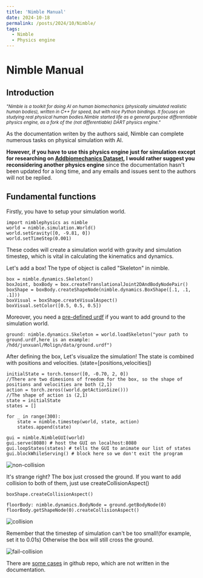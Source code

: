 ```yaml
---
title: 'Nimble Manual'
date: 2024-10-18
permalink: /posts/2024/10/Nimble/
tags:
  - Nimble
  - Physics engine
---
```


Nimble Manual
======

Introduction
------

<small>*"Nimble is a toolkit for doing AI on human biomechanics (physically simulated realistic human bodies), written in C++ for speed, but with nice Python bindings. It focuses on studying real physical human bodies.Nimble started life as a general purpose differentiable physics engine, as a fork of the (not differentiable) DART physics engine."*</small>

As the documentation writen by the authors said, Nimble can complete numerous tasks on physical simulation with AI.

**However, if you have to use this physics engine just for simulation except for researching on [Addbiomechanics Dataset](https://addbiomechanics.org/), I would rather suggest you reconsidering another physics engine** since the documentation hasn't been updated for a long time, and any emails and issues sent to the authors will not be replied.

Fundamental functions
------

Firstly, you have to setup your simulation world.

```
import nimblephysics as nimble
world = nimble.simulation.World()
world.setGravity([0, -9.81, 0])
world.setTimeStep(0.001)
```

These codes will create a simulation world with gravity and simulation timestep, which is vital in calculating the kinematics and dynamics.

Let's add a box! The type of object is called "Skeleton" in nimble.
```
box = nimble.dynamics.Skeleton()
boxJoint, boxBody = box.createTranslationalJoint2DAndBodyNodePair()
boxShape = boxBody.createShapeNode(nimble.dynamics.BoxShape([.1, .1, .1]))
boxVisual = boxShape.createVisualAspect()
boxVisual.setColor([0.5, 0.5, 0.5])
```


Moreover, you need a [pre-defined urdf](https://github.com/keenon/nimblephysics/blob/master/data/sdf/atlas/ground.urdf) if you want to add ground to the simulation world.
```
ground: nimble.dynamics.Skeleton = world.loadSkeleton("your path to ground.urdf,here is an example: /hdd/junxuanl/Molign/data/ground.urdf")
```

After defining the box, Let's visualize the simulation! The state is combined with positions and velocities. (state=[positions,velocities])

```
initialState = torch.tensor([0, -0.70, 2, 0])
//There are two dimesions of freedom for the box, so the shape of positions and velocities are both (2,1)
action = torch.zeros((world.getActionSize()))
//The shape of action is (2,1)
state = initialState
states = []

for _ in range(300):
    state = nimble.timestep(world, state, action)
    states.append(state)

gui = nimble.NimbleGUI(world)
gui.serve(8080) # host the GUI on localhost:8080
gui.loopStates(states) # tells the GUI to animate our list of states
gui.blockWhileServing() # block here so we don't exit the program
```
![non-collision](../../../../../files/nimble/non-collision.gif#pic_center)

It's strange right? The box just crossed the ground. If you want to add collision to both of them, just use createCollisionAspect()

```
boxShape.createCollisionAspect()

floorBody: nimble.dynamics.BodyNode = ground.getBodyNode(0)
floorBody.getShapeNode(0).createCollisionAspect()
```

![collision](../../../../../files/nimble/collision.gif#pic_center)

Remember that the timestep of simulation can't be too small!(for example, set it to 0.01s) Otherwise the box will still cross the ground.

![fail-collision](../../../../../files/nimble/fail-collision.gif#pic_center)

There are [some cases](https://github.com/keenon/nimblephysics/tree/master/python/new_examples) in github repo, which are not written in the documentation.


